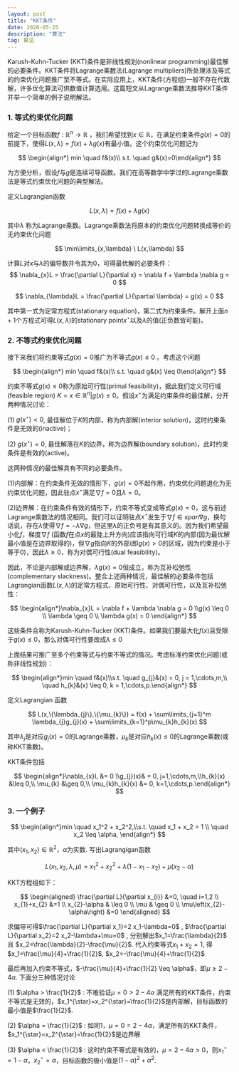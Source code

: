 ```yaml
---
layout: post
title: "KKT条件"
date: 2020-05-25 
description: "算法"
tag: 算法
---
```


Karush-Kuhn-Tucker (KKT)条件是非线性规划(nonlinear programming)最佳解的必要条件。KKT条件将Lagrange乘数法(Lagrange multipliers)所处理涉及等式的约束优化问题推广至不等式。在实际应用上，KKT条件(方程组)一般不存在代数解，许多优化算法可供数值计算选用。这篇短文从Lagrange乘数法推导KKT条件并举一个简单的例子说明解法。

### 1. 等式约束优化问题

给定一个目标函数$f:\mathbb{R}^n \rightarrow \mathbb{R}$ ，我们希望找到$x \in \mathbb{R}$，在满足约束条件$g(x) = 0$的前提下，使得$L(x,\lambda) = f(x) + \lambda g(x)$有最小值。这个约束优化问题记为


$$
\begin{align*} min \quad f&(x)\\ s.t. \quad g&(x)=0\end{align*}
$$


为方便分析，假设$f$与$g$是连续可导函数。我们在高等数学中学过的Lagrange乘数法是等式约束优化问题的典型解法。

定义Lagrangian函数


$$
L(x,\lambda) = f(x) + \lambda g(x)
$$


其中$\lambda$ 称为Lagrange乘数。Lagrange乘数法将原本的约束优化问题转换成等价的无约束优化问题


$$
\min\limits_{x,\lambda} \ L(x,\lambda)
$$


计算$L$对$x$与$\lambda$的偏导数并令其为0，可得最优解的必要条件：
$$
\nabla_{x}L = \frac{\partial L}{\partial x} = \nabla f + \lambda \nabla g = 0
$$

$$
\nabla_{\lambda}L = \frac{\partial L}{\partial \lambda} = g(x) = 0
$$

其中第一式为定常方程式(stationary equation)，第二式为约束条件。解开上面$n+1$个方程式可得$L(x,\lambda)$的stationary point$x^{\star}$以及$\lambda$的值(正负数皆可能)。

### 2. 不等式约束优化问题

接下来我们将约束等式$g(x)=0$推广为不等式$g(x) \leq 0$ 。考虑这个问题


$$
\begin{align*} min \quad f&(x)\\ s.t. \quad g&(x) \leq 0\end{align*}
$$


约束不等式$g(x) \leq 0$称为原始可行性(primal feasibility)，据此我们定义可行域(feasible region) $K= x \in \mathbb{R}^{n} | g(x) \leq 0$。假设$x^{\star}$为满足约束条件的最佳解，分开两种情况讨论：

(1) $g(x^{\star}) < 0$, 最佳解位于$K$的内部，称为内部解(interior solution)，这时约束条件是无效的(inactive)；

(2) $g(x^{\star}) = 0$, 最佳解落在$K$的边界，称为边界解(boundary solution)，此时约束条件是有效的(active)。

这两种情况的最佳解具有不同的必要条件。

(1)内部解：在约束条件无效的情形下，$g(x)=0$不起作用，约束优化问题退化为无约束优化问题，因此驻点$x^{\star}$满足$\nabla f=0$且$\lambda=0$。

(2)边界解：在约束条件有效的情形下，约束不等式变成等式$g(x)=0$，这与前述Lagrange乘数法的情况相同。我们可以证明驻点$x^{\star}$发生于$\nabla f \in span \nabla g$，换句话说，存在$\lambda$使得$\nabla f = -\lambda \nabla g$，但这里$\lambda$的正负号是有其意义的。因为我们希望最小化$f$，梯度$\nabla f$ (函数$f$在点$x$的最陡上升方向)应该指向可行域$K$的内部(因为最优解最小值是在边界取得的)，但$\nabla g$指向$K$的外部(即$g(x) > 0$的区域，因为约束是小于等于0)，因此$\lambda \ge 0$，称为对偶可行性(dual feasibility)。

因此，不论是内部解或边界解，$\lambda g(x)=0$恒成立，称为互补松弛性(complementary slackness)。整合上述两种情况，最佳解的必要条件包括Lagrangian函数$L(x,\lambda)$的定常方程式、原始可行性、对偶可行性，以及互补松弛性：


$$
\begin{align*}\nabla_{x}L = \nabla f + \lambda \nabla g = 0 \\g(x) \leq 0 \\ \lambda \geq 0 \\ \lambda g(x) = 0 \end{align*}
$$


这些条件合称为Karush-Kuhn-Tucker (KKT)条件。如果我们要最大化$f(x)$且受限于$g(x) \leq 0$，那么对偶可行性要改成$\lambda \leq 0$

上面结果可推广至多个约束等式与约束不等式的情况。考虑标准约束优化问题(或称非线性规划)：


$$
\begin{align*}min \quad f&(x)\\s.t. \quad g_{j}&(x) = 0, j = 1,\cdots,m,\\ \quad h_{k}&(x) \leq 0, k = 1,\cdots,p.\end{align*}
$$


定义Lagrangian 函数


$$
L(x,\{\lambda_{j}\},\{\mu_{k}\}) = f(x) + \sum\limits_{j=1}^m \lambda_{j}g_{j}(x) + \sum\limits_{k=1}^p\mu_{k}h_{k}(x)
$$


其中$\lambda_{j}$是对应$g_{j}(x)=0$的Lagrange乘数，$\mu_{k}$是对应$h_{k}(x) \leq 0$的Lagrange乘数(或称KKT乘数)。

KKT条件包括

$$
\begin{align*}\nabla_{x}L &= 0 \\g_{j}(x)& = 0, j=1,\cdots,m,\\h_{k}(x) &\leq 0,\\ \mu_{k} &\geq 0,\\ \mu_{k}h_{k}(x) &= 0, k=1,\cdots,p.\end{align*}
$$

### 3. 一个例子

$$
\begin{align*}min \quad x_1^2 + x_2^2,\\s.t. \quad x_1 + x_2 = 1 \\ \quad x_2 \leq \alpha, \end{align*}
$$



其中$\left(x_{1}, x_{2}\right) \in \mathbb{R}^{2}$，$\alpha$为实数. 写出Lagrangigan函数


$$
L\left(x_{1}, x_{2}, \lambda, \mu\right)=x_{1}^{2}+x_{2}^{2}+\lambda\left(1-x_{1}-x_{2}\right)+\mu\left(x_{2}-\alpha\right)
$$


KKT方程组如下：


$$
\begin{aligned}
\frac{\partial L}{\partial x_{i}} &=0, \quad i=1,2 \\
x_{1}+x_{2} &=1 \\
x_{2}-\alpha & \leq 0 \\
\mu & \geq 0 \\
\mu\left(x_{2}-\alpha\right) &=0
\end{aligned}
$$


求偏导可得$\frac{\partial L}{\partial x_1}=2 x_1-\lambda=0$ , $\frac{\partial L}{\partial x_2}=2 x_2-\lambda+\mu=0$ , 分别解出$x_1=\frac{\lambda}{2}$  且 $x_2=\frac{\lambda}{2}-\frac{\mu}{2}$. 代入约束等式$x_1 + x_2 = 1$, 得$x_1=\frac{\mu}{4}+\frac{1}{2}$, $x_2=-\frac{\mu}{4}+\frac{1}{2}$

最后再加入约束不等式，$-\frac{\mu}{4}+\frac{1}{2} \leq \alpha$，即$\mu \geq 2-4 \alpha$. 下面分三种情况讨论

(1) $\alpha > \frac{1}{2}$ : 不难验证$\mu=0>2-4 \alpha$ 满足所有的KKT条件，约束不等式是无效的，$x_1^{\star}=x_2^{\star}=\frac{1}{2}$是内部解，目标函数的最小值是$\frac{1}{2}$.

(2) $\alpha = \frac{1}{2}$ : 如同1，$\mu=0=2-4 \alpha$，满足所有的KKT条件，$x_1^{\star}=x_2^{\star}=\frac{1}{2}$是边界解

(3) $\alpha < \frac{1}{2}$ : 这时约束不等式是有效的，$\mu=2-4 \alpha>0$，则$x_1^{\star}=1-\alpha$，$x_2^{\star}=\alpha$，目标函数的极小值是$(1-\alpha)^{2}+\alpha^{2}$.

